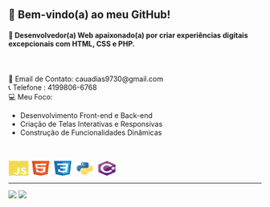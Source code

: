 <h2>👋 Bem-vindo(a) ao meu GitHub!</h2>
<h4>🚀 Desenvolvedor(a) Web apaixonado(a) por criar experiências digitais excepcionais com HTML, CSS e PHP.</h4>
<br><br>
📧 Email de Contato: cauadias9730@gmail.com<br>
📞 Telefone : 4199806-6768

<br>
💻 Meu Foco:

- Desenvolvimento Front-end e Back-end
- Criação de Telas Interativas e Responsivas
- Construção de Funcionalidades Dinâmicas
<br>
<div style="display: inline_block"><br>
  <img align="center" alt="Magnus-Js" height="30" width="40" src="https://raw.githubusercontent.com/devicons/devicon/master/icons/javascript/javascript-plain.svg">
  <img align="center" alt="Magnus-HTML" height="30" width="40" src="https://raw.githubusercontent.com/devicons/devicon/master/icons/html5/html5-original.svg">
  <img align="center" alt="Magnus-CSS" height="30" width="40" src="https://raw.githubusercontent.com/devicons/devicon/master/icons/css3/css3-original.svg">
  <img align="center" alt="Magnus-Python" height="30" width="40" src="https://raw.githubusercontent.com/devicons/devicon/master/icons/python/python-original.svg">
  <img align="center" alt="Magnus-Csharp" height="30" width="40" src="https://raw.githubusercontent.com/devicons/devicon/master/icons/csharp/csharp-original.svg">
</div>

<hr>

<div> 
  <a href="https://www.youtube.com/channel/UC8acoi10tDMplt75Qeu27QA" target="_blank"><img src="https://img.shields.io/badge/YouTube-FF0000?style=for-the-badge&logo=youtube&logoColor=white" target="_blank"></a>
  <a href="https://discord.gg/7Px9b4y3yb" target="_blank"><img src="https://img.shields.io/badge/Discord-7289DA?style=for-the-badge&logo=discord&logoColor=white" target="_blank"></a>   
</div>
